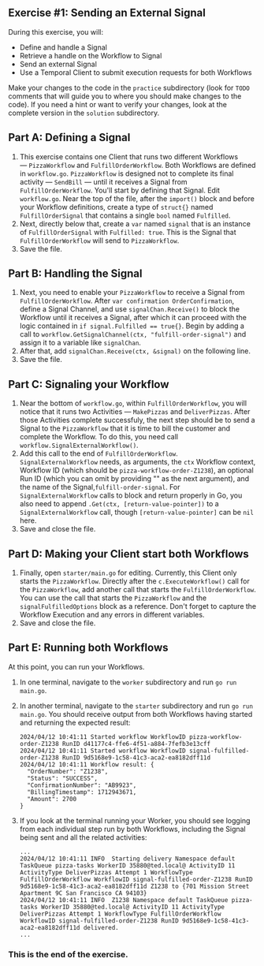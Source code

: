 ## Exercise #1: Sending an External Signal

During this exercise, you will:

- Define and handle a Signal
- Retrieve a handle on the Workflow to Signal
- Send an external Signal
- Use a Temporal Client to submit execution requests for both Workflows

Make your changes to the code in the `practice` subdirectory (look for
`TODO` comments that will guide you to where you should make changes to
the code). If you need a hint or want to verify your changes, look at
the complete version in the `solution` subdirectory.

## Part A: Defining a Signal

1. This exercise contains one Client that runs two different Workflows
   — `PizzaWorkflow` and `FulfillOrderWorkflow`. Both Workflows are defined in
   `workflow.go`. `PizzaWorkflow` is designed not to complete its final activity
   — `SendBill` — until it receives a Signal from `FulfillOrderWorkflow`. You'll
   start by defining that Signal. Edit `workflow.go`. Near the top of the file,
   after the `import()` block and before your Workflow definitions, create a
   type of `struct{}` named `FulfillOrderSignal` that contains a single `bool`
   named `Fulfilled`.
2. Next, directly below that, create a `var` named `signal` that is an instance
   of `FulfillOrderSignal` with `Fulfilled: true`. This is the Signal that
   `FulfillOrderWorkflow` will send to `PizzaWorkflow`.
3. Save the file.

## Part B: Handling the Signal

1. Next, you need to enable your `PizzaWorkflow` to receive a Signal from
   `FulfillOrderWorkflow`. After `var confirmation OrderConfirmation`, define a
   Signal Channel, and use `signalChan.Receive()` to block the Workflow until it
   receives a Signal, after which it can proceed with the logic contained in `if
   signal.Fulfilled == true{}`. Begin by adding a call to
   `workflow.GetSignalChannel(ctx, "fulfill-order-signal")` and assign it to
   a variable like `signalChan`.
2. After that, add `signalChan.Receive(ctx, &signal)` on the following line.
3. Save the file.

## Part C: Signaling your Workflow

1. Near the bottom of `workflow.go`, within `FulfillOrderWorkflow`, you will
   notice that it runs two Activities — `MakePizzas` and `DeliverPizzas`. After
   those Activities complete successfuly, the next step should be to send a
   Signal to the `PizzaWorkflow` that it is time to bill the customer and
   complete the Workflow. To do this, you need call
   `workflow.SignalExternalWorkflow()`.
2. Add this call to the end of `FulfillOrderWorkflow`. `SignalExternalWorkflow`
   needs, as arguments, the `ctx` Workflow context, Workflow ID (which should be
   `pizza-workflow-order-Z1238`), an optional Run ID (which you can omit by
   providing "" as the next argument), and the name of the
   Signal,`fulfill-order-signal`. For `SignalExternalWorkflow` calls to block
   and return properly in Go, you also need to append `.Get(ctx,
   [return-value-pointer])` to a `SignalExternalWorkflow` call, though
   `[return-value-pointer]` can be `nil` here.
3. Save and close the file.

## Part D: Making your Client start both Workflows

1. Finally, open `starter/main.go` for editing. Currently, this Client only starts
   the `PizzaWorkflow`. Directly after the `c.ExecuteWorkflow()` call for the
   `PizzaWorkflow`, add another call that starts the `FulfillOrderWorkflow`. You
   can use the call that starts the `PizzaWorkflow` and the
   `signalFulfilledOptions` block as a reference. Don't forget to capture the
   Workflow Execution and any errors in different variables.
2. Save and close the file.

## Part E: Running both Workflows

At this point, you can run your Workflows.

1. In one terminal, navigate to the `worker` subdirectory and run `go run main.go`.
2. In another terminal, navigate to the `starter` subdirectory and run `go run
   main.go`. You should receive output from both Workflows having started and
   returning the expected result:

   ```
   2024/04/12 10:41:11 Started workflow WorkflowID pizza-workflow-order-Z1238 RunID d41177c4-ffe6-4f51-a884-7fefb3e13cff
   2024/04/12 10:41:11 Started workflow WorkflowID signal-fulfilled-order-Z1238 RunID 9d5168e9-1c58-41c3-aca2-ea8182dff11d
   2024/04/12 10:41:11 Workflow result: {
     "OrderNumber": "Z1238",
     "Status": "SUCCESS",
     "ConfirmationNumber": "AB9923",
     "BillingTimestamp": 1712943671,
     "Amount": 2700
   }
   ```

3. If you look at the terminal running your Worker, you should see logging from
   each individual step run by both Workflows, including the Signal being sent
   and all the related activities:

   ```
   ...
   2024/04/12 10:41:11 INFO  Starting delivery Namespace default TaskQueue pizza-tasks WorkerID 35880@ted.local@ ActivityID 11 ActivityType DeliverPizzas Attempt 1 WorkflowType FulfillOrderWorkflow WorkflowID signal-fulfilled-order-Z1238 RunID 9d5168e9-1c58-41c3-aca2-ea8182dff11d Z1238 to {701 Mission Street Apartment 9C San Francisco CA 94103}
   2024/04/12 10:41:11 INFO  Z1238 Namespace default TaskQueue pizza-tasks WorkerID 35880@ted.local@ ActivityID 11 ActivityType DeliverPizzas Attempt 1 WorkflowType FulfillOrderWorkflow WorkflowID signal-fulfilled-order-Z1238 RunID 9d5168e9-1c58-41c3-aca2-ea8182dff11d delivered.
   ...
   ```

### This is the end of the exercise.
